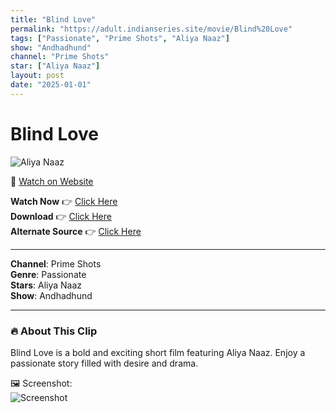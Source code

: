 ```yaml
---
title: "Blind Love"
permalink: "https://adult.indianseries.site/movie/Blind%20Love"
tags: ["Passionate", "Prime Shots", "Aliya Naaz"]
show: "Andhadhund"
channel: "Prime Shots"
star: ["Aliya Naaz"]
layout: post
date: "2025-01-01"
---
```


# Blind Love

![Aliya Naaz](https://shorts.desisins.com/wp-content/uploads/2024/07/Andhadhund-DesiSins.com_.jpg)

🔗 [Watch on Website](https://adult.indianseries.site/movie/Blind%20Love)

**Watch Now** 👉 [Click Here](https://adult.indianseries.site/movie/Blind%20Love)  
**Download** 👉 [Click Here](https://adult.indianseries.site/movie/Blind%20Love)  
**Alternate Source** 👉 [Click Here](https://adult.indianseries.site/movie/Blind%20Love)

---

**Channel**: Prime Shots  
**Genre**: Passionate  
**Stars**: Aliya Naaz  
**Show**: Andhadhund

---

### 🔥 About This Clip

Blind Love is a bold and exciting short film featuring Aliya Naaz. Enjoy a passionate story filled with desire and drama.
 
🖼️ Screenshot:  
![Screenshot](https://shorts.desisins.com/wp-content/uploads/2024/07/Andhadhund-DesiSins.com_.jpg)
